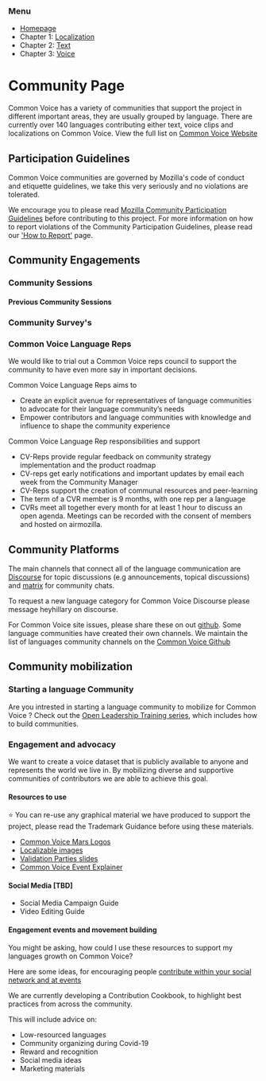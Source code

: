### Menu
- [Homepage](https://common-voice.github.io/community-playbook/)
- Chapter 1: [Localization](https://common-voice.github.io/community-playbook/sub_pages/Localization.html)
- Chapter 2: [Text](https://common-voice.github.io/community-playbook/sub_pages/text.html)
- Chapter 3: [Voice](https://common-voice.github.io/community-playbook/sub_pages/voice.html)

# Community Page

Common Voice has a variety of communities that support the project in different important areas, they are usually grouped by language. 
There are currently over 140 languages contributing either text, voice clips and localizations on Common Voice.  View the full list on [Common Voice Website](https://commonvoice.mozilla.org/en/languages) 

## Participation Guidelines

Common Voice communities are governed by Mozilla's code of conduct and etiquette guidelines, we take this very seriously and no violations are tolerated. 

We encourage you to please read [Mozilla Community Participation Guidelines](https://www.mozilla.org/about/governance/policies/participation/) before contributing to this project. For more information on how to report violations of the Community Participation Guidelines, please read our ['How to Report'](https://www.mozilla.org/en-US/about/governance/policies/participation/reporting/) page.

## Community Engagements 

### Community Sessions 

#### 

#### Previous Community Sessions 

### Community Survey's 

### Common Voice Language Reps 

We would like to trial out a Common Voice reps council to support the community to have even more say in important decisions.

Common Voice Language Reps aims to

- Create an explicit avenue for representatives of language communities to advocate for their language community’s needs
- Empower contributors and language communities with knowledge and influence to shape the community experience

Common Voice Language Rep responsibilities and support

- CV-Reps provide regular feedback on community strategy implementation and the product roadmap
- CV-reps get early notifications and important updates by email each week from the Community Manager
- CV-Reps support the creation of communal resources and peer-learning
- The term of a CVR member is 9 months, with one rep per a language
- CVRs meet all together every month for at least 1 hour to discuss an open agenda. Meetings can be recorded with the consent of members and hosted on airmozilla.

## Community Platforms 

The main channels that connect all of the language communication are [Discourse](https://discourse.mozilla.org/c/voice) for topic discussions (e.g announcements, topical discussions) and [matrix](https://chat.mozilla.org/#/room/#common-voice:mozilla.org) for community chats. 

To request a new language category for Common Voice Discourse please message heyhillary on discourse. 

For Common Voice site issues, please share these on out [github](https://github.com/mozilla/common-voice). Some language communities have created their own channels. We maintain the list of languages community channels on the [Common Voice Github](https://github.com/common-voice/common-voice/blob/main/docs/COMMUNITIES.md)

## Community mobilization

### Starting a language Community 

Are you intrested in starting a language community to mobilize for Common Voice ? Check out the [Open Leadership Training series](https://mozilla.github.io/open-leadership-training-series/articles/building-communities-of-contributors/), which includes how to build communities.

### Engagement and advocacy 

We want to create a voice dataset that is publicly available to anyone and represents the world we live in.  By mobilizing diverse and supportive communities of contributors we are able to achieve this goal. 

#### Resources to use 

⭐️ You can re-use any graphical material we have produced to support the project, please read the Trademark Guidance before using these materials. 

- [Common Voice Mars Logos](https://drive.google.com/drive/folders/1ZBUgTUnd5rJp9rrXgqVPEOnlSK10j4fx?usp=sharing)  
- [Localizable images](https://drive.google.com/drive/folders/1c5vv56idUDjCOgGvr9bdMyEFjy9wAbOo?usp=sharing)
- [Validation Parties slides](https://docs.google.com/presentation/d/1P_rvMLjiC51Y6QAqU0TM9W-EGvzuF6Qu6FwvgLGkI24/edit?usp=sharing)  
- [Common Voice Event Explainer](https://docs.google.com/presentation/d/1HatIkqvhj--4mYvEGAWHAGQ6yf3O7t6iI3LmF6lFPNc/edit?usp=sharing)

#### Social Media [TBD]

- Social Media Campaign Guide 
- Video Editing Guide 

#### Engagement events and movement building 

You might be asking, how could I use these resources to support my languages growth on Common Voice?

Here are some ideas, for encouraging people [contribute within your social network and at events](https://community.mozilla.org/en/activities/contributing-to-common-voice/)   

We are currently developing a Contribution Cookbook, to highlight best practices from across the community. 

This will include advice on:
- Low-resourced languages
- Community organizing during Covid-19
- Reward and recognition
- Social media ideas
- Marketing materials
